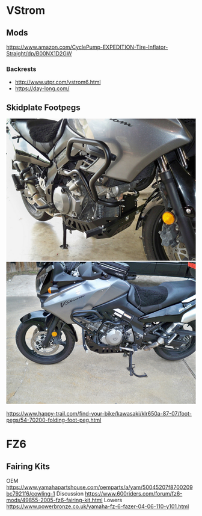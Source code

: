 <!-- TITLE: Motos -->
<!-- SUBTITLE: A quick summary of Motos -->

# VStrom
## Mods
https://www.amazon.com/CyclePump-EXPEDITION-Tire-Inflator-Straight/dp/B00NX1D2GW

### Backrests
* http://www.utpr.com/vstrom6.html
* https://day-long.com/

## Skidplate Footpegs
![1225114356 Ruuhj L](/uploads/1225114356-ruuhj-l.jpg "1225114356 Ruuhj L")
![1225114862 Jzeuc L](/uploads/1225114862-jzeuc-l.jpg "1225114862 Jzeuc L")

https://www.happy-trail.com/find-your-bike/kawasaki/klr650a-87-07/foot-pegs/54-70200-folding-foot-peg.html

# FZ6 
## Fairing Kits
OEM
https://www.yamahapartshouse.com/oemparts/a/yam/50045207f8700209bc7921f6/cowling-1
Discussion
https://www.600riders.com/forum/fz6-mods/49855-2005-fz6-fairing-kit.html
Lowers
https://www.powerbronze.co.uk/yamaha-fz-6-fazer-04-06-110-y101.html
